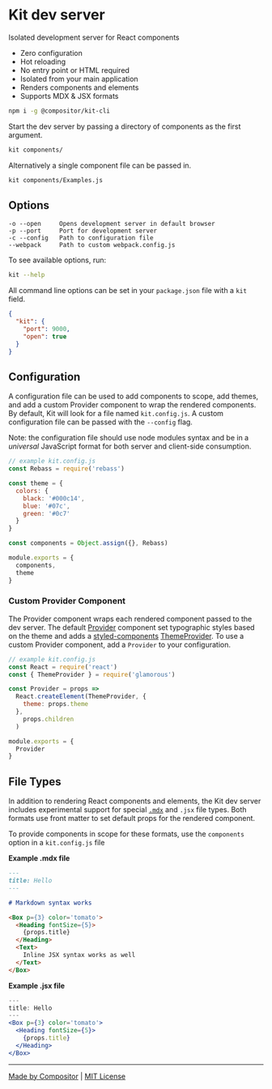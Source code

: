 
# Kit dev server

Isolated development server for React components

- Zero configuration
- Hot reloading
- No entry point or HTML required
- Isolated from your main application
- Renders components and elements
- Supports MDX & JSX formats

```sh
npm i -g @compositor/kit-cli
```

Start the dev server by passing a directory of components as the first argument.

```sh
kit components/
```

Alternatively a single component file can be passed in.

```sh
kit components/Examples.js
```

## Options

```
-o --open     Opens development server in default browser
-p --port     Port for development server
-c --config   Path to configuration file
--webpack     Path to custom webpack.config.js
```

To see available options, run:

```sh
kit --help
```

All command line options can be set in your `package.json` file with a `kit` field.

```json
{
  "kit": {
    "port": 9000,
    "open": true
  }
}
```

## Configuration

A configuration file can be used to add components to scope, add themes, and add a custom Provider component to wrap the rendered components.
By default, Kit will look for a file named `kit.config.js`.
A custom configuration file can be passed with the `--config` flag.

Note: the configuration file should use node modules syntax and be in a *universal* JavaScript format for both server and client-side consumption.

```js
// example kit.config.js
const Rebass = require('rebass')

const theme = {
  colors: {
    black: '#000c14',
    blue: '#07c',
    green: '#0c7'
  }
}

const components = Object.assign({}, Rebass)

module.exports = {
  components,
  theme
}
```

### Custom Provider Component

The Provider component wraps each rendered component passed to the dev server.
The default [Provider](lib/Provider.js) component set typographic styles based on the theme and adds a [styled-components][sc] [ThemeProvider][theme-provider].
To use a custom Provider component, add a `Provider` to your configuration.

```js
// example kit.config.js
const React = require('react')
const { ThemeProvider } = require('glamorous')

const Provider = props =>
  React.createElement(ThemeProvider, {
    theme: props.theme
  },
    props.children
  )

module.exports = {
  Provider
}
```

## File Types

In addition to rendering React components and elements,
the Kit dev server includes experimental support for special [`.mdx`][mdx] and `.jsx` file types.
Both formats use front matter to set default props for the rendered component.

To provide components in scope for these formats, use the `components` option in a `kit.config.js` file

**Example .mdx file**
```md
---
title: Hello
---

# Markdown syntax works

<Box p={3} color='tomato'>
  <Heading fontSize={5}>
    {props.title}
  </Heading>
  <Text>
    Inline JSX syntax works as well
  </Text>
</Box>
```

**Example .jsx file**
```jsx
---
title: Hello
---
<Box p={3} color='tomato'>
  <Heading fontSize={5}>
    {props.title}
  </Heading>
</Box>
```

---

[Made by Compositor](https://compositor.io/)
|
[MIT License](LICENSE.md)

[mdx]: https://github.com/mdx-js/mdx
[sc]: https://github.com/styled-components/styled-components
[theme-provider]: https://www.styled-components.com/docs/advanced#theming
